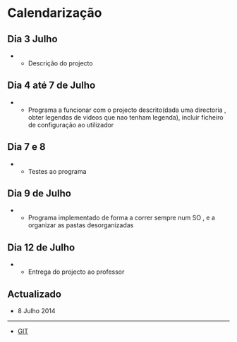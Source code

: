 # Calendarização

## Dia 3 Julho
*  - Descrição do projecto

## Dia 4 até 7 de Julho
* - Programa a funcionar com o projecto descrito(dada uma directoria , obter legendas de videos que nao tenham legenda), incluir ficheiro de configuração ao utilizador

## Dia 7 e 8
* - Testes ao programa

## Dia 9 de Julho
* - Programa implementado de forma a correr sempre num SO , e a organizar as pastas desorganizadas

## Dia 12 de Julho
* - Entrega do projecto ao professor

## Actualizado
* 8 Julho 2014


----
* [GIT](https://github.com/Carpinteiro/Python-Subtitles)
